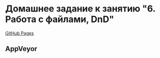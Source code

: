 # Домашнее задание к занятию "6. Работа с файлами, DnD"
[GitHub Pages](https://fdm1try.github.io/hw-ajs-dnd/)

## AppVeyor
